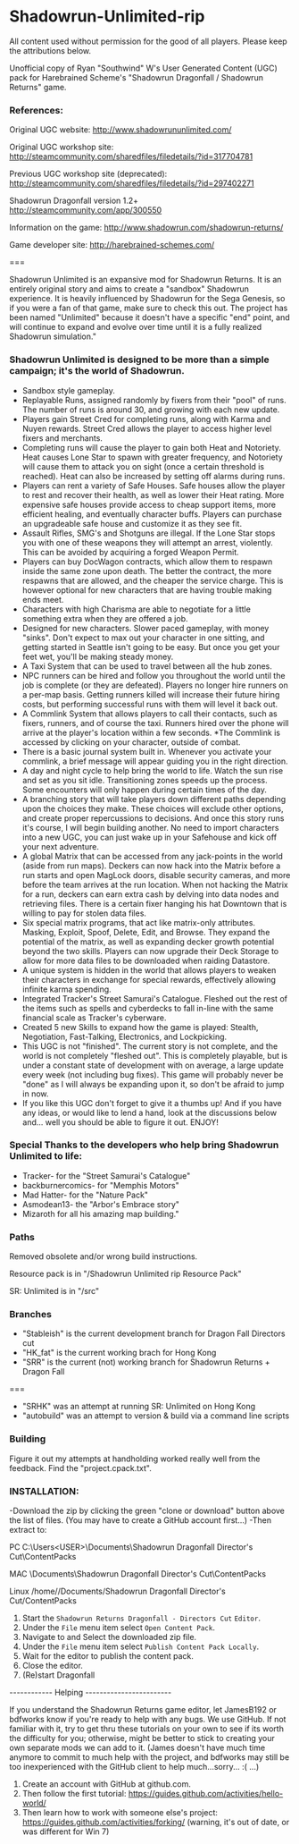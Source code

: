 # Shadowrun-Unlimited-rip
All content used without permission for the good of all players. Please keep the attributions below.

Unofficial copy of Ryan "Southwind" W's User Generated Content (UGC) pack for
Harebrained Scheme's "Shadowrun Dragonfall / Shadowrun Returns" game.

### References:


Original UGC website: http://www.shadowrununlimited.com/

Original UGC workshop site: http://steamcommunity.com/sharedfiles/filedetails/?id=317704781

Previous UGC workshop site (deprecated): http://steamcommunity.com/sharedfiles/filedetails/?id=297402271


Shadowrun Dragonfall version 1.2+ http://steamcommunity.com/app/300550

Information on the game: http://www.shadowrun.com/shadowrun-returns/

Game developer site: http://harebrained-schemes.com/

===

Shadowrun Unlimited is an expansive mod for Shadowrun Returns. It is an entirely original story and aims to create a "sandbox" Shadowrun experience. It is heavily influenced by Shadowrun 
for the Sega Genesis, so if you were a fan of that game, make sure to check this out. The project has been named "Unlimited" because it doesn't have a specific "end" point, and will continue to expand and evolve over time until it is a fully realized Shadowrun simulation."

### Shadowrun Unlimited is designed to be more than a simple campaign; it's the world of Shadowrun.

* Sandbox style gameplay. 
* Replayable Runs, assigned randomly by fixers from their "pool" of runs. The number of runs is around 30, and growing with each new update.
* Players gain Street Cred for completing runs, along with Karma and Nuyen rewards. Street Cred allows the player to access higher level fixers and merchants.
* Completing runs will cause the player to gain both Heat and Notoriety. Heat causes Lone Star to spawn with greater frequency, and Notoriety will cause them to attack you on sight (once a certain threshold is reached). Heat can also be increased by setting off alarms during runs. 
* Players can rent a variety of Safe Houses. Safe houses allow the player to rest and recover their health, as well as lower their Heat rating. More expensive safe houses provide access to cheap support items, more efficient healing, and eventually character buffs. Players can purchase an upgradeable safe house and customize it as they see fit.
* Assault Rifles, SMG's and Shotguns are illegal. If the Lone Star stops you with one of these weapons they will attempt an arrest, violently. This can be avoided by acquiring a forged Weapon Permit.
* Players can buy DocWagon contracts, which allow them to respawn inside the same zone upon death. The better the contract, the more respawns that are allowed, and the cheaper the service charge. This is however optional for new characters that are having trouble making ends meet.
* Characters with high Charisma are able to negotiate for a little something extra when they are offered a job.
* Designed for new characters. Slower paced gameplay, with money "sinks". Don't expect to max out your character in one sitting, and getting started in Seattle isn't going to be easy. But once you get your feet wet, you'll be making steady money.
* A Taxi System that can be used to travel between all the hub zones.
* NPC runners can be hired and follow you throughout the world until the job is complete (or they are defeated). Players no longer hire runners on a per-map basis. Getting runners killed will increase their future hiring costs, but performing successful runs with them will level it back out.
* A Commlink System that allows players to call their contacts, such as fixers, runners, and of course the taxi. Runners hired over the phone will arrive at the player's location within a few seconds. *The Commlink is accessed by clicking on your character, outside of combat.
* There is a basic journal system built in. Whenever you activate your commlink, a brief message will appear guiding you in the right direction.
* A day and night cycle to help bring the world to life. Watch the sun rise and set as you sit idle. Transitioning zones speeds up the process. Some encounters will only happen during certain times of the day.
* A branching story that will take players down different paths depending upon the choices they make. These choices will exclude other options, and create proper repercussions to decisions. And once this story runs it's course, I will begin building another. No need to import characters into a new UGC, you can just wake up in your Safehouse and kick off your next adventure.
* A global Matrix that can be accessed from any jack-points in the world (aside from run maps). Deckers can now hack into the Matrix before a run starts and open MagLock doors, disable security cameras, and more before the team arrives at the run location. When not hacking the Matrix for a run, deckers can earn extra cash by delving into data nodes and retrieving files. There is a certain fixer hanging his hat Downtown that is willing to pay for stolen data files.
* Six special matrix programs, that act like matrix-only attributes. Masking, Exploit, Spoof, Delete, Edit, and Browse. They expand the potential of the matrix, as well as expanding decker growth potential beyond the two skills. Players can now upgrade their Deck Storage to allow for more data files to be downloaded when raiding Datastore.
* A unique system is hidden in the world that allows players to weaken their characters in exchange for special rewards, effectively allowing infinite karma spending.
* Integrated Tracker's Street Samurai's Catalogue. Fleshed out the rest of the items such as spells and cyberdecks to fall in-line with the same financial scale as Tracker's cyberware.
* Created 5 new Skills to expand how the game is played: Stealth, Negotiation, Fast-Talking, Electronics, and Lockpicking.
* This UGC is not "finished". The current story is not complete, and the world is not completely "fleshed out". This is completely playable, but is under a constant state of development with on average, a large update every week (not including bug fixes). This game will probably never be "done" as I will always be expanding upon it, so don't be afraid to jump in now.
* If you like this UGC don't forget to give it a thumbs up! And if you have any ideas, or would like to lend a hand, look at the discussions below and... well you should be able to figure it out. ENJOY!

### Special Thanks to the developers who help bring Shadowrun Unlimited to life:
* Tracker- for the "Street Samurai's Catalogue"
* backburnercomics- for "Memphis Motors"
* Mad Hatter- for the "Nature Pack"
* Asmodean13- the "Arbor's Embrace story"
* Mizaroth for all his amazing map building."


### Paths

Removed obsolete and/or wrong build instructions.

Resource pack is in "/Shadowrun Unlimited rip Resource Pack"

SR: Unlimited is in "/src"

### Branches

* "Stableish" is the current development branch for Dragon Fall Directors cut
* "HK_fat" is the current working brach for Hong Kong
* "SRR" is the current (not) working branch for Shadowrun Returns + Dragon Fall

===

* "SRHK" was an attempt at running SR: Unlimited on Hong Kong
* "autobuild" was an attempt to version & build via a command line scripts

### Building

Figure it out my attempts at handholding worked really well from the feedback. Find the "project.cpack.txt". 


### INSTALLATION:

-Download the zip by clicking the green "clone or download" button above the list of files. (You may have to create a GitHub account first...)
-Then extract to: 

PC
C:\Users\<USER>\Documents\Shadowrun Dragonfall Director's Cut\ContentPacks

MAC
<USER>\Documents\Shadowrun Dragonfall Director's Cut\ContentPacks

Linux
/home/<USER>/Documents/Shadowrun Dragonfall Director's Cut/ContentPacks

1. Start the `Shadowrun Returns Dragonfall - Directors Cut` `Editor`.
1. Under the `File` menu item select `Open Content Pack`.
1. Navigate to and Select the downloaded zip file.
1. Under the `File` menu item select `Publish Content Pack Locally`.
1. Wait for the editor to publish the content pack.
1. Close the editor.
1. (Re)start Dragonfall

------------ Helping ------------------------

If you understand the Shadowrun Returns game editor, let JamesB192 or bdfworks know if you're ready to help with any bugs. We use GitHub. If not familiar with it, try to get thru these tutorials on your own to see if its worth the difficulty for you; otherwise, might be better to stick to creating your own separate mods we can add to it. (James doesn't have much time anymore to commit to much help with the project, and bdfworks may still be too inexperienced with the GitHub client to help much...sorry... :( ...)

1. Create an account with GitHub at github.com.
2. Then follow the first tutorial: https://guides.github.com/activities/hello-world/
3. Then learn how to work with someone else's project: https://guides.github.com/activities/forking/ (warning, it's out of date, or was different for Win 7)
